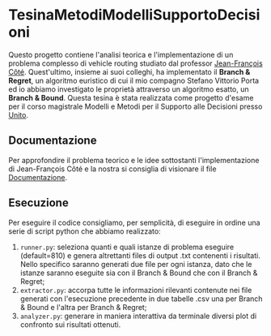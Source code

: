 # TesinaMetodiModelliSupportoDecisioni
Questo progetto contiene l'analisi teorica e l'implementazione di un problema complesso di vehicle routing studiato dal professor [Jean-François Côté](https://www4.fsa.ulaval.ca/enseignant/jean-francois-cote/). Quest'ultimo, insieme ai suoi colleghi, ha implementato il **Branch & Regret**, un algoritmo euristico di cui il mio compagno Stefano Vittorio Porta ed io abbiamo investigato le proprietà attraverso un algoritmo esatto, un **Branch & Bound**. Questa tesina è stata realizzata come progetto d'esame per il corso magistrale Modelli e Metodi per il Supporto alle Decisioni presso [Unito](https://www.unito.it/).

## Documentazione
Per approfondire il problema teorico e le idee sottostanti l'implementazione di Jean-François Côté e la nostra si consiglia di visionare il file [Documentazione](./documentation/Paper.pdf).

## Esecuzione
Per eseguire il codice consigliamo, per semplicità, di eseguire in ordine una serie di script python che abbiamo realizzato:
1. `runner.py`: seleziona quanti e quali istanze di problema eseguire (default=810) e genera altrettanti files di output .txt contenenti i risultati. Nello specifico saranno generati due file per ogni istanza, dato che le istanze saranno eseguite sia con il Branch & Bound che con il Branch & Regret;
2. `extractor.py`: accorpa tutte le informazioni rilevanti contenute nei file generati con l'esecuzione precedente in due tabelle .csv una per Branch & Bound e l'altra per Branch & Regret;
3. `analyzer.py`: generare in maniera interattiva da terminale diversi plot di confronto sui risultati ottenuti.